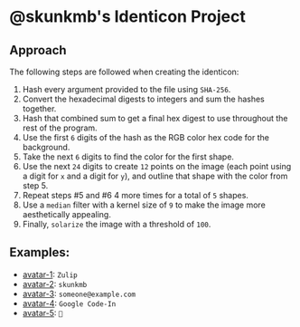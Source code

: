 # @skunkmb's Identicon Project

## Approach

The following steps are followed when creating the identicon:

 1. Hash every argument provided to the file using `SHA-256`.
 2. Convert the hexadecimal digests to integers and sum the hashes together.
 3. Hash that combined sum to get a final hex digest to use throughout the rest
    of the program.
 4. Use the first `6` digits of the hash as the RGB color hex code for the
    background.
 5. Take the next `6` digits to find the color for the first shape.
 6. Use the next `24` digits to create `12` points on the image (each point
    using a digit for `x` and a digit for `y`), and outline that shape with the
    color from step 5.
 7. Repeat steps #5 and #6 4 more times for a total of `5` shapes.
 8. Use a `median` filter with a kernel size of `9` to make the image more
    aesthetically appealing.
 9. Finally, `solarize` the image with a threshold of `100`.

## Examples:

 - [avatar-1](avatar-1.png): `Zulip`
 - [avatar-2](avatar-2.png): `skunkmb`
 - [avatar-3](avatar-3.png): `someone@example.com`
 - [avatar-4](avatar-4.png): `Google Code-In`
 - [avatar-5](avatar-5.png): `🐙`
